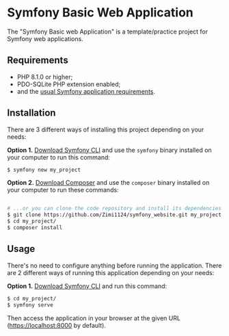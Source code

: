 Symfony Basic Web Application
========================

The "Symfony Basic web Application" is a template/practice project for Symfony web applications.


Requirements
------------

* PHP 8.1.0 or higher;
* PDO-SQLite PHP extension enabled;
* and the [usual Symfony application requirements][2].

Installation
------------

There are 3 different ways of installing this project depending on your needs:

**Option 1.** [Download Symfony CLI][4] and use the `symfony` binary installed
on your computer to run this command:

```bash
$ symfony new my_project
```

**Option 2.** [Download Composer][6] and use the `composer` binary installed
on your computer to run these commands:

```bash

# ...or you can clone the code repository and install its dependencies
$ git clone https://github.com/Zimi1124/symfony_website.git my_project
$ cd my_project/
$ composer install
```


Usage
-----

There's no need to configure anything before running the application. There are
2 different ways of running this application depending on your needs:

**Option 1.** [Download Symfony CLI][4] and run this command:

```bash
$ cd my_project/
$ symfony serve
```

Then access the application in your browser at the given URL (<https://localhost:8000> by default).



[1]: https://symfony.com/doc/current/best_practices.html
[2]: https://symfony.com/doc/current/setup.html#technical-requirements
[3]: https://symfony.com/doc/current/setup/web_server_configuration.html
[4]: https://symfony.com/download
[5]: https://symfony.com/book
[6]: https://getcomposer.org/